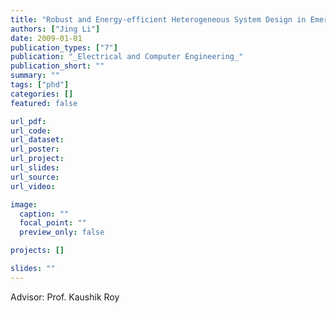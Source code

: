 ```yaml
---
title: "Robust and Energy-efficient Heterogeneous System Design in Emerging Technologies (**Best Thesis Award nominee**)"
authors: ["Jing Li"]
date: 2009-01-01
publication_types: ["7"]
publication: "_Electrical and Computer Engineering_"
publication_short: ""
summary: ""
tags: ["phd"]
categories: []
featured: false

url_pdf:
url_code:
url_dataset:
url_poster:
url_project:
url_slides:
url_source:
url_video:

image:
  caption: ""
  focal_point: ""
  preview_only: false

projects: []

slides: ""
---
```


Advisor: Prof. Kaushik Roy
